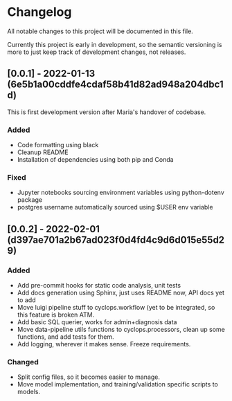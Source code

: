 # Changelog

All notable changes to this project will be documented in this file.

Currently this project is early in development, so the semantic versioning is more to just keep track of development changes, not releases.

## [0.0.1] - 2022-01-13 (6e5b1a00cddfe4cdaf58b41d82ad948a204dbc1d)
This is first development version after Maria's handover of codebase.

### Added
- Code formatting using black
- Cleanup README
- Installation of dependencies using both pip and Conda

### Fixed
- Jupyter notebooks sourcing environment variables using python-dotenv package
- postgres username automatically sourced using $USER env variable


## [0.0.2] - 2022-02-01 (d397ae701a2b67ad023f0d4fd4c9d6d015e55d29)

### Added
- Add pre-commit hooks for static code analysis, unit tests
- Add docs generation using Sphinx, just uses README now, API docs yet to add
- Move luigi pipeline stuff to cyclops.workflow (yet to be integrated, so
this feature is broken ATM.
- Add basic SQL querier, works for admin+diagnosis data
- Move data-pipeline utils functions to cyclops.processors, clean up some
functions, and add tests for them.
- Add logging, wherever it makes sense. Freeze requirements.

### Changed
- Split config files, so it becomes easier to manage.
- Move model implementation, and training/validation specific scripts to models.
